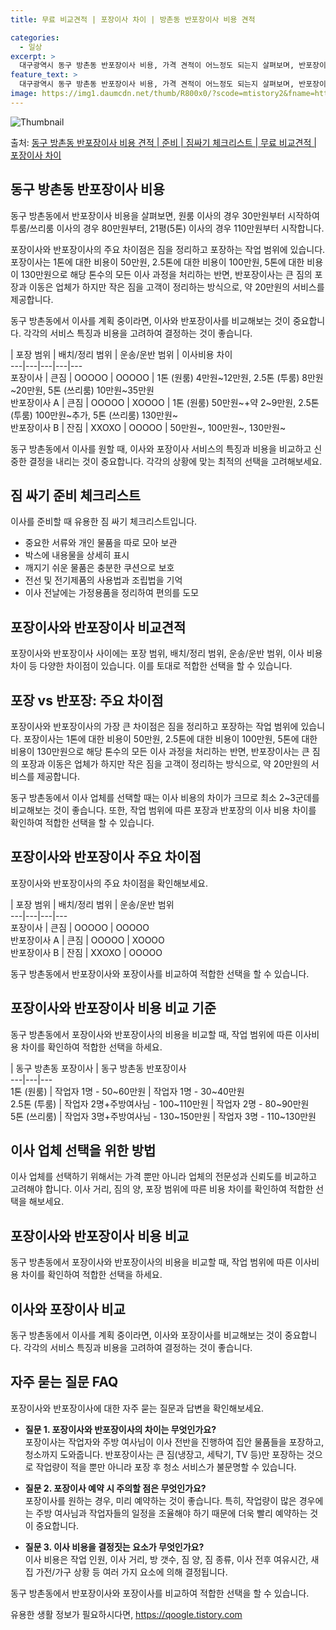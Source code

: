 ```yaml
---
title: 무료 비교견적 | 포장이사 차이 | 방촌동 반포장이사 비용 견적

categories:
  - 일상
excerpt: >
  대구광역시 동구 방촌동 반포장이사 비용, 가격 견적이 어느정도 되는지 살펴보며, 반포장이사를 준비함에 있어 짐싸기 준비 체크리스트가 무엇인지 보겠습니다. 마지막으로 포장이사와 차이점을 통해 무료 비교견적으로 어떤 것이 더 합리적인 선택인지 공유 드립니다.동구 방촌동 포장이사 견적 샘플 보기 👈 클릭동구 방촌동 포장이사 가격 살펴보기 👈 클릭동구 방촌동 반포장이사 평균 이사 비용평수동구 방촌동 평균 이사 비용원룸 이사9평 이하 (1톤)30만원~투룸/쓰리룸 이사16평 ~ 20평 (2.5톤)80만원~쓰리룸 이사21평 (5톤) ~110만원~우리집 무료 이사견적 받기 👈 클릭포장 vs 반포장: 주요 차이점포장이사와 반포장이사의 가장 큰 차이점은 짐을 정리하고 포장하는 작업 범위에 있습니다. 포장이사: 1톤 ..
feature_text: >
  대구광역시 동구 방촌동 반포장이사 비용, 가격 견적이 어느정도 되는지 살펴보며, 반포장이사를 준비함에 있어 짐싸기 준비 체크리스트가 무엇인지 보겠습니다. 마지막으로 포장이사와 차이점을 통해 무료 비교견적으로 어떤 것이 더 합리적인 선택인지 공유 드립니다.동구 방촌동 포장이사 견적 샘플 보기 👈 클릭동구 방촌동 포장이사 가격 살펴보기 👈 클릭동구 방촌동 반포장이사 평균 이사 비용평수동구 방촌동 평균 이사 비용원룸 이사9평 이하 (1톤)30만원~투룸/쓰리룸 이사16평 ~ 20평 (2.5톤)80만원~쓰리룸 이사21평 (5톤) ~110만원~우리집 무료 이사견적 받기 👈 클릭포장 vs 반포장: 주요 차이점포장이사와 반포장이사의 가장 큰 차이점은 짐을 정리하고 포장하는 작업 범위에 있습니다. 포장이사: 1톤 ..
image: https://img1.daumcdn.net/thumb/R800x0/?scode=mtistory2&fname=https%3A%2F%2Fblog.kakaocdn.net%2Fdn%2FbHhPhh%2FbtsHecjECqD%2FYAF6ZapaaARqKxeIh2nl8K%2Fimg.webp
---
```


![Thumbnail](https://img1.daumcdn.net/thumb/R800x0/?scode=mtistory2&fname=https%3A%2F%2Fblog.kakaocdn.net%2Fdn%2FbHhPhh%2FbtsHecjECqD%2FYAF6ZapaaARqKxeIh2nl8K%2Fimg.webp)

<p>출처: <a href="https://qoogle.tistory.com/9600" rel="dofollow">동구 방촌동 반포장이사 비용 견적 | 준비 | 짐싸기 체크리스트 | 무료 비교견적 | 포장이사 차이</a> </p>

## 동구 방촌동 반포장이사 비용

동구 방촌동에서 반포장이사 비용을 살펴보면, 원룸 이사의 경우 30만원부터 시작하여 투룸/쓰리룸 이사의 경우 80만원부터, 21평(5톤)
이사의 경우 110만원부터 시작합니다.

포장이사와 반포장이사의 주요 차이점은 짐을 정리하고 포장하는 작업 범위에 있습니다. 포장이사는 1톤에 대한 비용이 50만원, 2.5톤에 대한
비용이 100만원, 5톤에 대한 비용이 130만원으로 해당 톤수의 모든 이사 과정을 처리하는 반면, 반포장이사는 큰 짐의 포장과 이동은
업체가 하지만 작은 짐을 고객이 정리하는 방식으로, 약 20만원의 서비스를 제공합니다.

동구 방촌동에서 이사를 계획 중이라면, 이사와 반포장이사를 비교해보는 것이 중요합니다. 각각의 서비스 특징과 비용을 고려하여 결정하는 것이
좋습니다.

| 포장 범위 | 배치/정리 범위 | 운송/운반 범위 | 이사비용 차이  
---|---|---|---|---  
포장이사 | 큰짐 | OOOOO | OOOOO | 1톤 (원룸) 4만원~12만원, 2.5톤 (투룸) 8만원~20만원, 5톤 (쓰리룸) 10만원~35만원  
반포장이사 A | 큰짐 | OOOOO | XOOOO | 1톤 (원룸) 50만원~+약 2~9만원, 2.5톤 (투룸) 100만원~추가, 5톤 (쓰리룸) 130만원~  
반포장이사 B | 잔짐 | XXOXO | OOOOO | 50만원~, 100만원~, 130만원~  
  
동구 방촌동에서 이사를 원할 때, 이사와 포장이사 서비스의 특징과 비용을 비교하고 신중한 결정을 내리는 것이 중요합니다. 각각의 상황에 맞는
최적의 선택을 고려해보세요.

## 짐 싸기 준비 체크리스트

이사를 준비할 때 유용한 짐 싸기 체크리스트입니다.

  * 중요한 서류와 개인 물품을 따로 모아 보관
  * 박스에 내용물을 상세히 표시
  * 깨지기 쉬운 물품은 충분한 쿠션으로 보호
  * 전선 및 전기제품의 사용법과 조립법을 기억
  * 이사 전날에는 가정용품을 정리하여 편의를 도모

## 포장이사와 반포장이사 비교견적

포장이사와 반포장이사 사이에는 포장 범위, 배치/정리 범위, 운송/운반 범위, 이사 비용 차이 등 다양한 차이점이 있습니다. 이를 토대로
적합한 선택을 할 수 있습니다.

## 포장 vs 반포장: 주요 차이점

포장이사와 반포장이사의 가장 큰 차이점은 짐을 정리하고 포장하는 작업 범위에 있습니다. 포장이사는 1톤에 대한 비용이 50만원, 2.5톤에
대한 비용이 100만원, 5톤에 대한 비용이 130만원으로 해당 톤수의 모든 이사 과정을 처리하는 반면, 반포장이사는 큰 짐의 포장과 이동은
업체가 하지만 작은 짐을 고객이 정리하는 방식으로, 약 20만원의 서비스를 제공합니다.

동구 방촌동에서 이사 업체를 선택할 때는 이사 비용의 차이가 크므로 최소 2~3군데를 비교해보는 것이 좋습니다. 또한, 작업 범위에 따른
포장과 반포장의 이사 비용 차이를 확인하여 적합한 선택을 할 수 있습니다.

## 포장이사와 반포장이사 주요 차이점

포장이사와 반포장이사의 주요 차이점을 확인해보세요.

| 포장 범위 | 배치/정리 범위 | 운송/운반 범위  
---|---|---|---  
포장이사 | 큰짐 | OOOOO | OOOOO  
반포장이사 A | 큰짐 | OOOOO | XOOOO  
반포장이사 B | 잔짐 | XXOXO | OOOOO  
  
동구 방촌동에서 반포장이사와 포장이사를 비교하여 적합한 선택을 할 수 있습니다.

## 포장이사와 반포장이사 비용 비교 기준

동구 방촌동에서 포장이사와 반포장이사의 비용을 비교할 때, 작업 범위에 따른 이사비용 차이를 확인하여 적합한 선택을 하세요.

| 동구 방촌동 포장이사 | 동구 방촌동 반포장이사  
---|---|---  
1톤 (원룸) | 작업자 1명 - 50~60만원 | 작업자 1명 - 30~40만원  
2.5톤 (투룸) | 작업자 2명+주방여사님 - 100~110만원 | 작업자 2명 - 80~90만원  
5톤 (쓰리룸) | 작업자 3명+주방여사님 - 130~150만원 | 작업자 3명 - 110~130만원  
  
## 이사 업체 선택을 위한 방법

이사 업체를 선택하기 위해서는 가격 뿐만 아니라 업체의 전문성과 신뢰도를 비교하고 고려해야 합니다. 이사 거리, 짐의 양, 포장 범위에 따른
비용 차이를 확인하여 적합한 선택을 해보세요.

## 포장이사와 반포장이사 비용 비교

동구 방촌동에서 포장이사와 반포장이사의 비용을 비교할 때, 작업 범위에 따른 이사비용 차이를 확인하여 적합한 선택을 하세요.

## 이사와 포장이사 비교

동구 방촌동에서 이사를 계획 중이라면, 이사와 포장이사를 비교해보는 것이 중요합니다. 각각의 서비스 특징과 비용을 고려하여 결정하는 것이
좋습니다.

## 자주 묻는 질문 FAQ

포장이사와 반포장이사에 대한 자주 묻는 질문과 답변을 확인해보세요.

  * **질문 1. 포장이사와 반포장이사의 차이는 무엇인가요?**  
포장이사는 작업자와 주방 여사님이 이사 전반을 진행하여 집안 물품들을 포장하고, 청소까지 도와줍니다. 반포장이사는 큰 짐(냉장고, 세탁기,
TV 등)만 포장하는 것으로 작업량이 적을 뿐만 아니라 포장 후 청소 서비스가 불문명할 수 있습니다.

  * **질문 2. 포장이사 예약 시 주의할 점은 무엇인가요?**  
포장이사를 원하는 경우, 미리 예약하는 것이 좋습니다. 특히, 작업량이 많은 경우에는 주방 여사님과 작업자들의 일정을 조율해야 하기 때문에
더욱 빨리 예약하는 것이 중요합니다.

  * **질문 3. 이사 비용을 결정짓는 요소가 무엇인가요?**  
이사 비용은 작업 인원, 이사 거리, 방 갯수, 짐 양, 짐 종류, 이사 전후 여유시간, 새 집 가전/가구 상황 등 여러 가지 요소에 의해
결정됩니다.

동구 방촌동에서 반포장이사와 포장이사를 비교하여 적합한 선택을 할 수 있습니다.

 

유용한 생활 정보가 필요하시다면, <a href="https://qoogle.tistory.com" rel="dofollow">https://qoogle.tistory.com</a>


